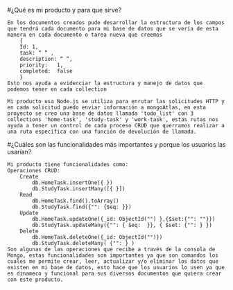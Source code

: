 #¿Qué es mi producto y para que sirve?

    En los documentos creados pude desarrollar la estructura de los campos que tendrá cada documento para mi base de datos que se vería de esta manera en cada documento o tarea nueva que creemos
        {
        Id: 1,
        task: “ “ ,                              
        description: “ “,        
        priority:   1,                    
        completed:  false
        }
    Esto nos ayuda a evidenciar la estructura y manejo de datos que podemos tener en cada collection

    Mi producto usa Node.js se utiliza para enrutar las solicitudes HTTP y en cada solicitud puedo enviar información a mongoAtlas, en esta proyecto se creo una base de datos llamada 'todo_list' con 3 collections 'home-task', 'study-task' y 'work-task', estas rutas nos ayuda a tener un control de cada proceso CRUD que querramos realizar a una ruta específica con una función de devolución de llamada.

#¿Cuáles son las funcionalidades más importantes y porque los usuarios las usarían?

    Mi producto tiene funcionalidades como:
    Operaciones CRUD:
        Create
            db.HomeTask.insertOne({ })
            db.StudyTask.insertMany([{ }])
        Read
            db.HomeTask.find().toArray()
            db.StudyTask.find({"": {$eq: }})
        Update
            db.HomeTask.updateOne({_id: ObjectId("") },{$set:{"": ""}})
            db.StudyTask.updateMany({"": { $eq:  }}, { $set: {"": } })
        Delete
            db.HomeTask.deleteOne({_id: ObjectId("")})
            db.StudyTask.deleteMany( {"": } )
    Son algunas de las operaciones que recibe a través de la consola de Mongo, estas funcionalidades son importantes ya que son comandos los cuales me permite crear, leer, actualizar y/o eliminar los datos que existen en mi base de datos, esto hace que los usuarios lo usen ya que es dinameco y funcional para sus diversos documentos que quiera crear con este producto.



